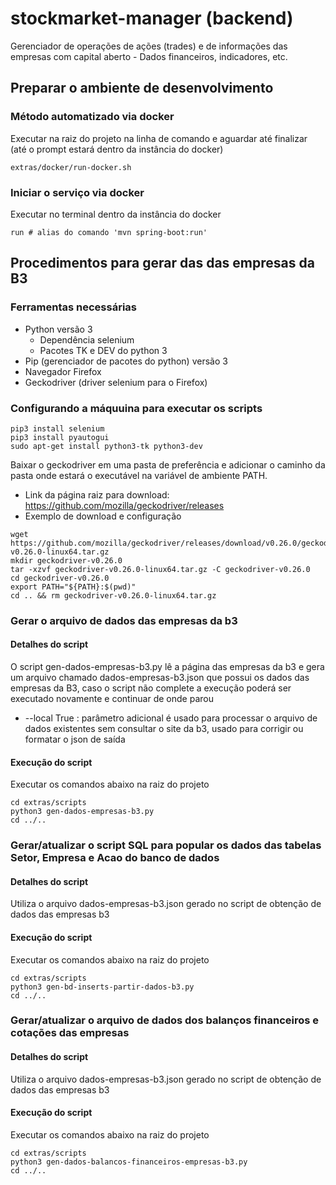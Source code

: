 # stockmarket-manager (backend)
Gerenciador de operações de ações (trades) e de informações das empresas com capital aberto - Dados financeiros, indicadores, etc.

## Preparar o ambiente de desenvolvimento

### Método automatizado via docker

Executar na raiz do projeto na linha de comando e aguardar até finalizar (até o prompt estará dentro da instância do docker)
```
extras/docker/run-docker.sh
```

### Iniciar o serviço via docker

Executar no terminal dentro da instância do docker
```
run # alias do comando 'mvn spring-boot:run'
```

## Procedimentos para gerar das das empresas da B3

### Ferramentas necessárias

* Python versão 3
  * Dependência selenium
  * Pacotes TK e DEV do python 3
* Pip (gerenciador de pacotes do python) versão 3
* Navegador Firefox
* Geckodriver (driver selenium para o Firefox)

### Configurando a máquuina para executar os scripts

```
pip3 install selenium
pip3 install pyautogui
sudo apt-get install python3-tk python3-dev
```

Baixar o geckodriver em uma pasta de preferência e adicionar o caminho da pasta onde estará o executável na variável de ambiente PATH.

* Link da página raiz para download: https://github.com/mozilla/geckodriver/releases
* Exemplo de download e configuração

```
wget https://github.com/mozilla/geckodriver/releases/download/v0.26.0/geckodriver-v0.26.0-linux64.tar.gz
mkdir geckodriver-v0.26.0
tar -xzvf geckodriver-v0.26.0-linux64.tar.gz -C geckodriver-v0.26.0
cd geckodriver-v0.26.0
export PATH="${PATH}:$(pwd)"
cd .. && rm geckodriver-v0.26.0-linux64.tar.gz
```

### Gerar o arquivo de dados das empresas da b3

#### Detalhes do script

O script gen-dados-empresas-b3.py lê a página das empresas da b3 e gera um arquivo chamado dados-empresas-b3.json que possui os dados das empresas da B3,
caso o script não complete a execução poderá ser executado novamente e continuar de onde parou
* --local True : parâmetro adicional é usado para processar o arquivo de dados existentes sem consultar o site da b3, usado para corrigir ou formatar o json de saída



#### Execução do script

Executar os comandos abaixo na raiz do projeto

```
cd extras/scripts
python3 gen-dados-empresas-b3.py
cd ../..
```

### Gerar/atualizar o script SQL para popular os dados das tabelas Setor, Empresa e Acao do banco de dados

#### Detalhes do script

Utiliza o arquivo dados-empresas-b3.json gerado no script de obtenção de dados das empresas b3

#### Execução do script

Executar os comandos abaixo na raiz do projeto

```
cd extras/scripts
python3 gen-bd-inserts-partir-dados-b3.py
cd ../..
```

### Gerar/atualizar o arquivo de dados dos balanços financeiros e cotações das empresas

#### Detalhes do script

Utiliza o arquivo dados-empresas-b3.json gerado no script de obtenção de dados das empresas b3

#### Execução do script

Executar os comandos abaixo na raiz do projeto

```
cd extras/scripts
python3 gen-dados-balancos-financeiros-empresas-b3.py
cd ../..
```